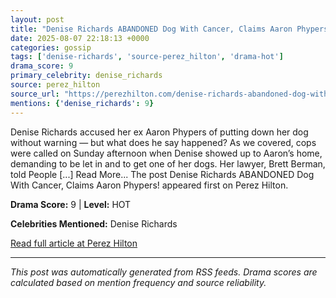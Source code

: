 ```yaml
---
layout: post
title: "Denise Richards ABANDONED Dog With Cancer, Claims Aaron Phypers!"
date: 2025-08-07 22:18:13 +0000
categories: gossip
tags: ['denise-richards', 'source-perez_hilton', 'drama-hot']
drama_score: 9
primary_celebrity: denise_richards
source: perez_hilton
source_url: "https://perezhilton.com/denise-richards-abandoned-dog-with-cancer-claims-aaron-phypers/"
mentions: {'denise_richards': 9}
---
```


Denise Richards accused her ex Aaron Phypers of putting down her dog without warning &#8212; but what does he say happened? As we covered, cops were called on Sunday afternoon when Denise showed up to Aaron&#8217;s home, demanding to be let in and to get one of her dogs. Her lawyer, Brett Berman, told People [...] Read More... The post Denise Richards ABANDONED Dog With Cancer, Claims Aaron Phypers! appeared first on Perez Hilton.

**Drama Score:** 9 | **Level:** HOT

**Celebrities Mentioned:** Denise Richards

[Read full article at Perez Hilton](https://perezhilton.com/denise-richards-abandoned-dog-with-cancer-claims-aaron-phypers/)

---
*This post was automatically generated from RSS feeds. Drama scores are calculated based on mention frequency and source reliability.*
